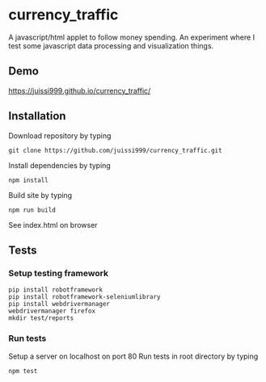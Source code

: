 # currency_traffic
A javascript/html applet to follow money spending.
An experiment where I test some javascript data processing and visualization things.

## Demo
https://juissi999.github.io/currency_traffic/

## Installation

Download repository by typing

    git clone https://github.com/juissi999/currency_traffic.git

Install dependencies by typing

    npm install

Build site by typing

    npm run build

See index.html on browser

## Tests

### Setup testing framework

    pip install robotframework
    pip install robotframework-seleniumlibrary
    pip install webdrivermanager
    webdrivermanager firefox
    mkdir test/reports


### Run tests

Setup a server on localhost on port 80
Run tests in root directory by typing

    npm test
